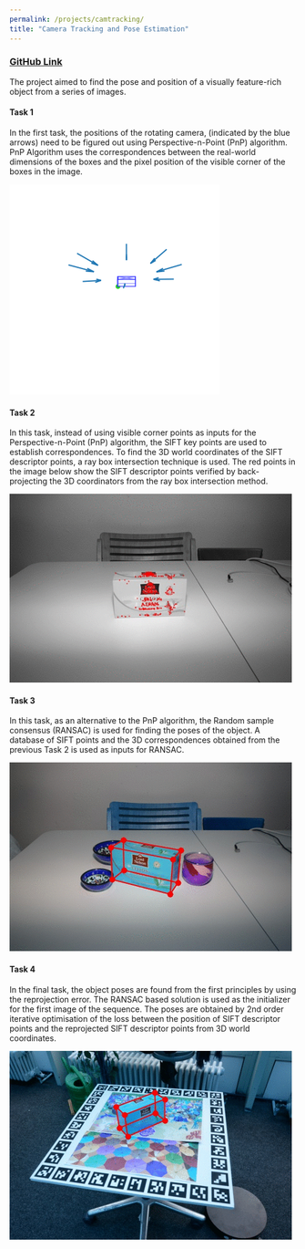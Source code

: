 ```yaml
---
permalink: /projects/camtracking/
title: "Camera Tracking and Pose Estimation"
---
```


### [GitHub Link](https://github.com/PSRahul/camtracking)

The project aimed to find the pose and position of a visually feature-rich object from a series of images.

#### Task 1

In the first task, the positions of the rotating camera, (indicated by the blue arrows) need to be figured out using Perspective-n-Point (PnP) algorithm. PnP Algorithm uses the correspondences between the real-world dimensions of the boxes and the pixel position of the visible corner of the boxes in the image.

<img src="/assets/pnp.gif" alt="PnP Based Pose Estimation">

#### Task 2

In this task, instead of using visible corner points as inputs for the Perspective-n-Point (PnP) algorithm, the SIFT key points are used to establish correspondences. To find the 3D world coordinates of the SIFT descriptor points, a ray box intersection technique is used. The red points in the image below show the SIFT descriptor points verified by back-projecting the 3D coordinators from the ray box intersection method.

<img src="/assets/sift_matching.gif" alt="SIFT Keypoint based Pose Estimation">

#### Task 3
In this task, as an alternative to the PnP algorithm, the   Random sample consensus (RANSAC) is used for finding the poses of the object. A database of SIFT   points and the 3D correspondences obtained from the previous Task 2 is used as inputs for RANSAC.

<img src="/assets/ransac.gif" alt="RANSAC based Pose Estimation">

#### Task 4

In the final task, the object poses are found from the first principles by using the reprojection error. The RANSAC based solution is used as the initializer for the first image of the sequence. The poses are obtained by 2nd order iterative optimisation of the loss between the position of SIFT descriptor points and the reprojected SIFT descriptor points from 3D world coordinates. 


<img src="/assets/reprojection_pose.gif" alt="Pose through Re-Projection Error">